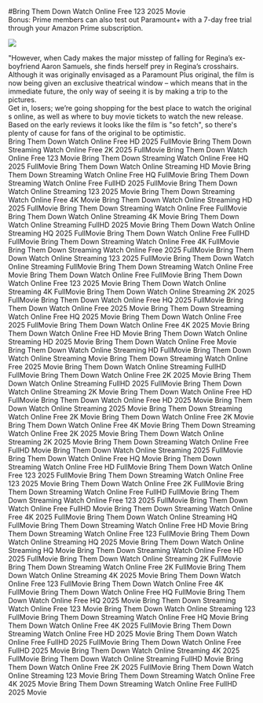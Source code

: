 #Bring Them Down Watch Online Free 123 2025 Movie  
Bonus: Prime members can also test out Paramount+ with a 7-day free trial through your Amazon Prime subscription.  
  
[![](https://i.imgur.com/qSNzIqt.png)](https://movie.rssnews.media/wJeChwwfc.php)  
  
"However, when Cady makes the major misstep of falling for Regina’s ex-boyfriend Aaron Samuels, she finds herself prey in Regina’s crosshairs.  
Although it was originally envisaged as a Paramount Plus original, the film is now being given an exclusive theatrical window – which means that in the immediate future, the only way of seeing it is by making a trip to the pictures.  
Get in, losers; we’re going shopping for the best place to watch the original s online, as well as where to buy movie tickets to watch the new release.  
Based on the early reviews it looks like the film is "so fetch", so there's plenty of cause for fans of the original to be optimistic.  
Bring Them Down Watch Online Free HD 2025 FullMovie
Bring Them Down Streaming Watch Online Free 2K 2025 FullMovie
Bring Them Down Watch Online Free 123 Movie
Bring Them Down Streaming Watch Online Free HQ 2025 FullMovie
Bring Them Down Watch Online Streaming HD Movie
Bring Them Down Streaming Watch Online Free HQ FullMovie
Bring Them Down Streaming Watch Online Free FullHD 2025 FullMovie
Bring Them Down Watch Online Streaming 123 2025 Movie
Bring Them Down Streaming Watch Online Free 4K Movie
Bring Them Down Watch Online Streaming HD 2025 FullMovie
Bring Them Down Streaming Watch Online Free FullMovie
Bring Them Down Watch Online Streaming 4K Movie
Bring Them Down Watch Online Streaming FullHD 2025 Movie
Bring Them Down Watch Online Streaming HQ 2025 FullMovie
Bring Them Down Watch Online Free FullHD FullMovie
Bring Them Down Streaming Watch Online Free 4K FullMovie
Bring Them Down Streaming Watch Online Free 2025 FullMovie
Bring Them Down Watch Online Streaming 123 2025 FullMovie
Bring Them Down Watch Online Streaming FullMovie
Bring Them Down Streaming Watch Online Free Movie
Bring Them Down Watch Online Free FullMovie
Bring Them Down Watch Online Free 123 2025 Movie
Bring Them Down Watch Online Streaming 4K FullMovie
Bring Them Down Watch Online Streaming 2K 2025 FullMovie
Bring Them Down Watch Online Free HQ 2025 FullMovie
Bring Them Down Watch Online Free 2025 Movie
Bring Them Down Streaming Watch Online Free HQ 2025 Movie
Bring Them Down Watch Online Free 2025 FullMovie
Bring Them Down Watch Online Free 4K 2025 Movie
Bring Them Down Watch Online Free HD Movie
Bring Them Down Watch Online Streaming HD 2025 Movie
Bring Them Down Watch Online Free Movie
Bring Them Down Watch Online Streaming HD FullMovie
Bring Them Down Watch Online Streaming Movie
Bring Them Down Streaming Watch Online Free 2025 Movie
Bring Them Down Watch Online Streaming FullHD FullMovie
Bring Them Down Watch Online Free 2K 2025 Movie
Bring Them Down Watch Online Streaming FullHD 2025 FullMovie
Bring Them Down Watch Online Streaming 2K Movie
Bring Them Down Watch Online Free HD FullMovie
Bring Them Down Watch Online Free HD 2025 Movie
Bring Them Down Watch Online Streaming 2025 Movie
Bring Them Down Streaming Watch Online Free 2K Movie
Bring Them Down Watch Online Free 2K Movie
Bring Them Down Watch Online Free 4K Movie
Bring Them Down Streaming Watch Online Free 2K 2025 Movie
Bring Them Down Watch Online Streaming 2K 2025 Movie
Bring Them Down Streaming Watch Online Free FullHD Movie
Bring Them Down Watch Online Streaming 2025 FullMovie
Bring Them Down Watch Online Free HQ Movie
Bring Them Down Streaming Watch Online Free HD FullMovie
Bring Them Down Watch Online Free 123 2025 FullMovie
Bring Them Down Streaming Watch Online Free 123 2025 Movie
Bring Them Down Watch Online Free 2K FullMovie
Bring Them Down Streaming Watch Online Free FullHD FullMovie
Bring Them Down Streaming Watch Online Free 123 2025 FullMovie
Bring Them Down Watch Online Free FullHD Movie
Bring Them Down Streaming Watch Online Free 4K 2025 FullMovie
Bring Them Down Watch Online Streaming HQ FullMovie
Bring Them Down Streaming Watch Online Free HD Movie
Bring Them Down Streaming Watch Online Free 123 FullMovie
Bring Them Down Watch Online Streaming HQ 2025 Movie
Bring Them Down Watch Online Streaming HQ Movie
Bring Them Down Streaming Watch Online Free HD 2025 FullMovie
Bring Them Down Watch Online Streaming 2K FullMovie
Bring Them Down Streaming Watch Online Free 2K FullMovie
Bring Them Down Watch Online Streaming 4K 2025 Movie
Bring Them Down Watch Online Free 123 FullMovie
Bring Them Down Watch Online Free 4K FullMovie
Bring Them Down Watch Online Free HQ FullMovie
Bring Them Down Watch Online Free HQ 2025 Movie
Bring Them Down Streaming Watch Online Free 123 Movie
Bring Them Down Watch Online Streaming 123 FullMovie
Bring Them Down Streaming Watch Online Free HQ Movie
Bring Them Down Watch Online Free 4K 2025 FullMovie
Bring Them Down Streaming Watch Online Free HD 2025 Movie
Bring Them Down Watch Online Free FullHD 2025 FullMovie
Bring Them Down Watch Online Free FullHD 2025 Movie
Bring Them Down Watch Online Streaming 4K 2025 FullMovie
Bring Them Down Watch Online Streaming FullHD Movie
Bring Them Down Watch Online Free 2K 2025 FullMovie
Bring Them Down Watch Online Streaming 123 Movie
Bring Them Down Streaming Watch Online Free 4K 2025 Movie
Bring Them Down Streaming Watch Online Free FullHD 2025 Movie